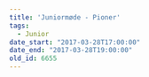 ```yaml
---
title: 'Juniormøde - Pioner'
tags:
  - Junior
date_start: "2017-03-28T17:00:00"
date_end: "2017-03-28T19:00:00"
old_id: 6655
---
```

